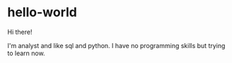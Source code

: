 # hello-world
Hi there!

I'm analyst and like sql and python. I have no programming skills but trying to learn now.
